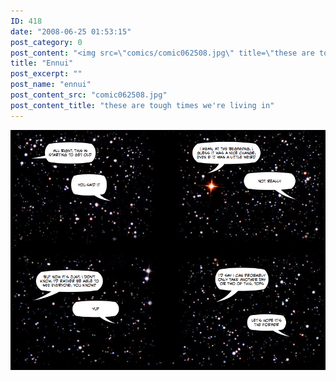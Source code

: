 ```yaml
---
ID: 418
date: "2008-06-25 01:53:15"
post_category: 0
post_content: "<img src=\"comics/comic062508.jpg\" title=\"these are tough times we're living in\" />"
title: "Ennui"
post_excerpt: ""
post_name: "ennui"
post_content_src: "comic062508.jpg"
post_content_title: "these are tough times we're living in"
---
```



[![these are tough times we're living in](/comics-hi-res/comic062508.jpg)](/comics-hi-res/comic062508.jpg "these are tough times we're living in")
